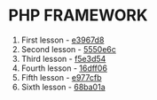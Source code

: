 # PHP FRAMEWORK
01. First lesson - [e3967d8](https://github.com/antonpv1992/apblog.me/commit/e3967d8934a25e752337f015bbe3ff613402e69b)
02. Second lesson - [5550e6c](https://github.com/antonpv1992/apblog.me/commit/5550e6c75ba8ba4f7e3c84e24d9063a988784c7b)
03. Third lesson - [f5e3d54](https://github.com/antonpv1992/apblog.me/commit/f5e3d5468297547b9d5ee7474960e4a17fe5df28)
04. Fourth lesson - [16dff06](https://github.com/antonpv1992/apblog.me/commit/16dff06e132b48eb6ce579dfe2fa8ba851d3e100)
05. Fifth lesson - [e977cfb](https://github.com/antonpv1992/apblog.me/commit/e977cfb3cfafe6c379cfd7b2b8bfba7011cfc460)
06. Sixth lesson - [68ba01a](https://github.com/antonpv1992/apblog.me/commit/68ba01a29f6697b934c937610a2f74d00283bc69)